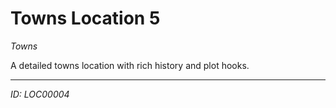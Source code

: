 # Towns Location 5

*Towns*

A detailed towns location with rich history and plot hooks.

---
*ID: LOC00004*